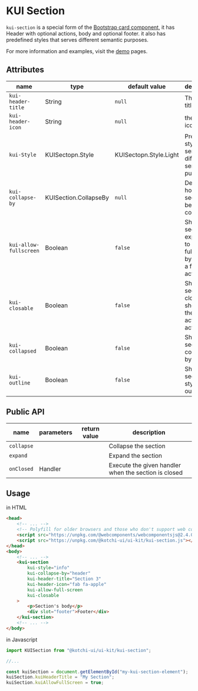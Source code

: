 # KUI Section

`kui-section` is a special form of the [Bootstrap card component], it has Header with optional actions, body and optional footer. it also has predefined styles that serves different semantic purposes.

For more information and examples, visit the [demo](https://ahmadigbaryia.github.io/kotchi-ui/section.html) pages.

[bootstrap card component]: https://getbootstrap.com/docs/4.0/components/card/

## Attributes

| name                   | type                  | default value          | description                                                                 |
| ---------------------- | --------------------- | ---------------------- | --------------------------------------------------------------------------- |
| `kui-header-title`     | String                | `null`                 | The section title                                                           |
| `kui-header-icon`      | String                | `null`                 | the section icon                                                            |
| `kui-Style`            | KUISectopn.Style      | KUISectopn.Style.Light | Predefined styles that serves different semantic purposes                   |
| `kui-collapse-by`      | KUISection.CollapseBy | `null`                 | Defines how the section can be collapsed                                    |
| `kui-allow-fullscreen` | Boolean               | `false`                | Should the section be expanded to fullscreen by showing a fullscreen action |
| `kui-closable`         | Boolean               | `false`                | Should the section be closable by showing the close action action           |
| `kui-collapsed`        | Boolean               | `false`                | Should the section be collapsed by default                                  |
| `kui-outline`          | Boolean               | `false`                | Should the section style be outlined                                        |

## Public API

| name       | parameters | return value | description                                          |
| ---------- | ---------- | ------------ | ---------------------------------------------------- |
| `collapse` |            |              | Collapse the section                                 |
| `expand`   |            |              | Expand the section                                   |
| `onClosed` | Handler    |              | Execute the given handler when the section is closed |

## Usage

in HTML

```html
<head>
	<!-- ... -->
	<!-- Polyfill for older browsers and those who don't support web components -->
	<script src="https://unpkg.com/@webcomponents/webcomponentsjs@2.4.0/webcomponents-loader.js"></script>
	<script src="https://unpkg.com/@kotchi-ui/ui-kit/kui-section.js"></script>
</head>
<body>
	<!-- ... -->
	<kui-section
		kui-style="info"
		kui-collapse-by="header"
		kui-header-title="Section 3"
		kui-header-icon="fab fa-apple"
		kui-allow-full-screen
		kui-closable
	>
		<p>Section's body</p>
		<div slot="footer">Footer</div>
	</kui-section>
	<!-- ... -->
</body>
```

in Javascript

```js
import KUISection from "@kotchi-ui/ui-kit/kui-section";

//...

const kuiSection = document.getElementById("my-kui-section-element");
kuiSection.kuiHeaderTitle = "My Section";
kuiSection.kuiAllowFullScreen = true;
```
